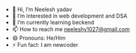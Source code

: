 - 👋 Hi, I’m Neelesh yadav
- 👀 I’m interested in web development and DSA
- 🌱 I’m currently learning beckend
- 📫 How to reach me neeleshy1027@gmail.com
- 😄 Pronouns: He/Him
- ⚡ Fun fact: I am newcoder

<!---
Neeleshcodrun/Neeleshcodrun is a ✨ special ✨ repository because its `README.md` (this file) appears on your GitHub profile.
You can click the Preview link to take a look at your changes.
--->
